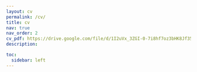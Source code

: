 ```yaml
---
layout: cv
permalink: /cv/
title: cv
nav: true
nav_order: 2
cv_pdf: https://drive.google.com/file/d/1I2uVx_3ZGI-0-7i8hf7oz3bHK8Jf35Qe/view?usp=sharing # you can also use external links here
description: 

toc:
  sidebar: left
---
```

